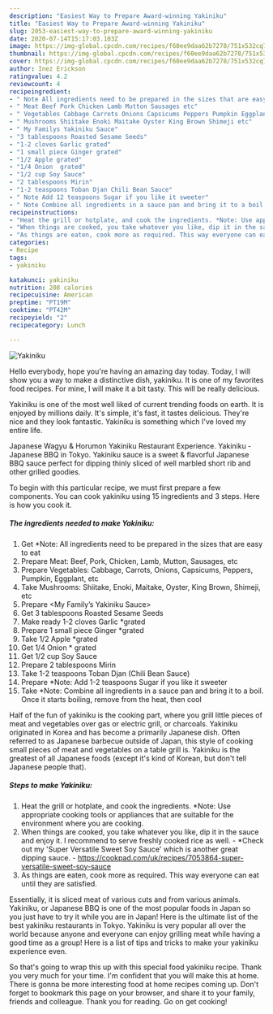 ```yaml
---
description: "Easiest Way to Prepare Award-winning Yakiniku"
title: "Easiest Way to Prepare Award-winning Yakiniku"
slug: 2053-easiest-way-to-prepare-award-winning-yakiniku
date: 2020-07-14T15:17:03.103Z
image: https://img-global.cpcdn.com/recipes/f60ee9daa62b7278/751x532cq70/yakiniku-recipe-main-photo.jpg
thumbnail: https://img-global.cpcdn.com/recipes/f60ee9daa62b7278/751x532cq70/yakiniku-recipe-main-photo.jpg
cover: https://img-global.cpcdn.com/recipes/f60ee9daa62b7278/751x532cq70/yakiniku-recipe-main-photo.jpg
author: Inez Erickson
ratingvalue: 4.2
reviewcount: 4
recipeingredient:
- " Note All ingredients need to be prepared in the sizes that are easy to eat"
- " Meat Beef Pork Chicken Lamb Mutton Sausages etc"
- " Vegetables Cabbage Carrots Onions Capsicums Peppers Pumpkin Eggplant etc"
- " Mushrooms Shiitake Enoki Maitake Oyster King Brown Shimeji etc"
- " My Familys Yakiniku Sauce"
- "3 tablespoons Roasted Sesame Seeds"
- "1-2 cloves Garlic grated"
- "1 small piece Ginger grated"
- "1/2 Apple grated"
- "1/4 Onion  grated"
- "1/2 cup Soy Sauce"
- "2 tablespoons Mirin"
- "1-2 teaspoons Toban Djan Chili Bean Sauce"
- " Note Add 12 teaspoons Sugar if you like it sweeter"
- " Note Combine all ingredients in a sauce pan and bring it to a boil Once it starts boiling remove from the heat then cool"
recipeinstructions:
- "Heat the grill or hotplate, and cook the ingredients. *Note: Use appropriate cooking tools or appliances that are suitable for the environment where you are cooking."
- "When things are cooked, you take whatever you like, dip it in the sauce and enjoy it. I recommend to serve freshly cooked rice as well. *Check out my &#39;Super Versatile Sweet Soy Sauce&#39; which is another great dipping sauce. https://cookpad.com/uk/recipes/7053864-super-versatile-sweet-soy-sauce"
- "As things are eaten, cook more as required. This way everyone can eat until they are satisfied."
categories:
- Recipe
tags:
- yakiniku

katakunci: yakiniku 
nutrition: 208 calories
recipecuisine: American
preptime: "PT19M"
cooktime: "PT42M"
recipeyield: "2"
recipecategory: Lunch

---
```



![Yakiniku](https://img-global.cpcdn.com/recipes/f60ee9daa62b7278/751x532cq70/yakiniku-recipe-main-photo.jpg)

Hello everybody, hope you're having an amazing day today. Today, I will show you a way to make a distinctive dish, yakiniku. It is one of my favorites food recipes. For mine, I will make it a bit tasty. This will be really delicious.

Yakiniku is one of the most well liked of current trending foods on earth. It is enjoyed by millions daily. It's simple, it's fast, it tastes delicious. They're nice and they look fantastic. Yakiniku is something which I've loved my entire life.

Japanese Wagyu &amp; Horumon Yakiniku Restaurant Experience. Yakiniku - Japanese BBQ in Tokyo. Yakiniku sauce is a sweet &amp; flavorful Japanese BBQ sauce perfect for dipping thinly sliced of well marbled short rib and other grilled goodies.


To begin with this particular recipe, we must first prepare a few components. You can cook yakiniku using 15 ingredients and 3 steps. Here is how you cook it.

<!--inarticleads1-->

##### The ingredients needed to make Yakiniku:

1. Get  *Note: All ingredients need to be prepared in the sizes that are easy to eat
1. Prepare  Meat: Beef, Pork, Chicken, Lamb, Mutton, Sausages, etc
1. Prepare  Vegetables: Cabbage, Carrots, Onions, Capsicums, Peppers, Pumpkin, Eggplant, etc
1. Take  Mushrooms: Shiitake, Enoki, Maitake, Oyster, King Brown, Shimeji, etc
1. Prepare  &lt;My Family’s Yakiniku Sauce&gt;
1. Get 3 tablespoons Roasted Sesame Seeds
1. Make ready 1-2 cloves Garlic *grated
1. Prepare 1 small piece Ginger *grated
1. Take 1/2 Apple *grated
1. Get 1/4 Onion * grated
1. Get 1/2 cup Soy Sauce
1. Prepare 2 tablespoons Mirin
1. Take 1-2 teaspoons Toban Djan (Chili Bean Sauce)
1. Prepare  *Note: Add 1-2 teaspoons Sugar if you like it sweeter
1. Take  *Note: Combine all ingredients in a sauce pan and bring it to a boil. Once it starts boiling, remove from the heat, then cool


Half of the fun of yakiniku is the cooking part, where you grill little pieces of meat and vegetables over gas or electric grill, or charcoals. Yakiniku originated in Korea and has become a primarily Japanese dish. Often referred to as Japanese barbecue outside of Japan, this style of cooking small pieces of meat and vegetables on a table grill is. Yakiniku is the greatest of all Japanese foods (except it&#39;s kind of Korean, but don&#39;t tell Japanese people that). 

<!--inarticleads2-->

##### Steps to make Yakiniku:

1. Heat the grill or hotplate, and cook the ingredients. *Note: Use appropriate cooking tools or appliances that are suitable for the environment where you are cooking.
1. When things are cooked, you take whatever you like, dip it in the sauce and enjoy it. I recommend to serve freshly cooked rice as well. - *Check out my &#39;Super Versatile Sweet Soy Sauce&#39; which is another great dipping sauce. - https://cookpad.com/uk/recipes/7053864-super-versatile-sweet-soy-sauce
1. As things are eaten, cook more as required. This way everyone can eat until they are satisfied.


Essentially, it is sliced meat of various cuts and from various animals. Yakiniku, or Japanese BBQ is one of the most popular foods in Japan so you just have to try it while you are in Japan! Here is the ultimate list of the best yakiniku restaurants in Tokyo. Yakiniku is very popular all over the world because anyone and everyone can enjoy grilling meat while having a good time as a group! Here is a list of tips and tricks to make your yakiniku experience even. 

So that's going to wrap this up with this special food yakiniku recipe. Thank you very much for your time. I'm confident that you will make this at home. There is gonna be more interesting food at home recipes coming up. Don't forget to bookmark this page on your browser, and share it to your family, friends and colleague. Thank you for reading. Go on get cooking!
